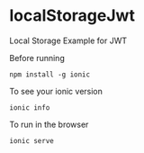 # localStorageJwt
Local Storage Example for JWT


Before running

```
npm install -g ionic
```

To see your ionic version

```
ionic info
```

To run in the browser

```
ionic serve
```
